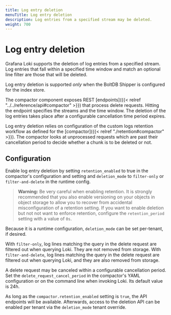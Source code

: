 ```yaml
---
title: Log entry deletion
menuTitle: Log entry deletion
description: Log entries from a specified stream may be deleted.
weight: 700
---
```

# Log entry deletion

Grafana Loki supports the deletion of log entries from a specified stream.
Log entries that fall within a specified time window and match an optional line filter are those that will be deleted.

Log entry deletion is supported _only_ when the BoltDB Shipper is configured for the index store.

The compactor component exposes REST [endpoints]({{< relref "../../reference/api#compactor" >}}) that process delete requests.
Hitting the endpoint specifies the streams and the time window.
The deletion of the log entries takes place after a configurable cancellation time period expires.

Log entry deletion relies on configuration of the custom logs retention workflow as defined for the [compactor]({{< relref "./retention#compactor" >}}). The compactor looks at unprocessed requests which are past their cancellation period to decide whether a chunk is to be deleted or not.

## Configuration

Enable log entry deletion by setting `retention_enabled` to true in the compactor's configuration and setting and `deletion_mode` to `filter-only` or `filter-and-delete` in the runtime config.

> **Warning:** Be very careful when enabling retention. It is strongly recommended that you also enable versioning on your objects in object storage to allow you to recover from accidental misconfiguration of a retention setting. If you want to enable deletion but not not want to enforce retention, configure the `retention_period` setting with a value of `0s`.

Because it is a runtime configuration, `deletion_mode` can be set per-tenant, if desired.

With `filter-only`, log lines matching the query in the delete request are filtered out when querying Loki. They are not removed from storage.
With `filter-and-delete`, log lines matching the query in the delete request are filtered out when querying Loki, and they are also removed from storage.

A delete request may be canceled within a configurable cancellation period. Set the `delete_request_cancel_period` in the compactor's YAML configuration or on the command line when invoking Loki. Its default value is 24h.

As long as the `compactor.retention_enabled` setting is `true`, the API endpoints will be available. Afterwards, access to the deletion API can be enabled per tenant via the `deletion_mode` tenant override.
